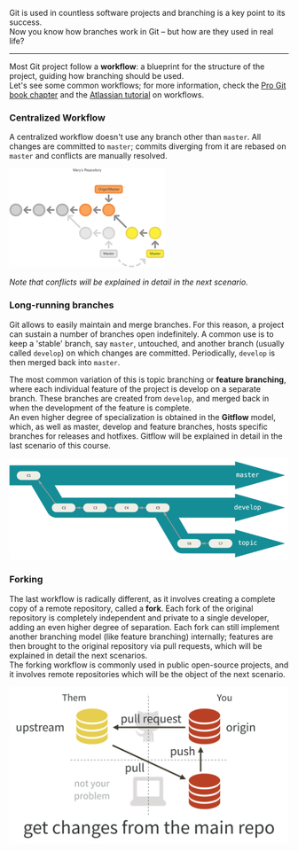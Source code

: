 Git is used in countless software projects and branching is a key point to its success.  
Now you know how branches work in Git – but how are they used in real life?

---

Most Git project follow a **workflow**: a blueprint for the structure of the project, guiding how branching should be used.  
Let's see some common workflows; for more information, check the [Pro Git book chapter][1] and the [Atlassian tutorial][2] on workflows.

### Centralized Workflow

A centralized workflow doesn't use any branch other than `master`. All changes are committed to `master`; commits diverging from it are rebased on `master` and conflicts are manually resolved.

![](./assets/centralized.png)

*Note that conflicts will be explained in detail in the next scenario.*

### Long-running branches

Git allows to easily maintain and merge branches. For this reason, a project can sustain a number of branches open indefinitely. A common use is to keep a 'stable' branch, say `master`, untouched, and another branch (usually called `develop`) on which changes are committed. Periodically, `develop` is then merged back into `master`.  

The most common variation of this is topic branching or **feature branching**, where each individual feature of the project is develop on a separate branch. These branches are created from `develop`, and merged back in when the development of the feature is complete.  
An even higher degree of specialization is obtained in the **Gitflow** model, which, as well as master, develop and feature branches, hosts specific branches for releases and hotfixes. Gitflow will be explained in detail in the last scenario of this course.

![](./assets/lrbranches.png)

### Forking

The last workflow is radically different, as it involves creating a complete copy of a remote repository, called a **fork**. Each fork of the original repository is completely independent and private to a single developer, adding an even higher degree of separation. Each fork can still implement another branching model (like feature branching) internally; features are then brought to the original repository via pull requests, which will be explained in detail the next scenarios.  
The forking workflow is commonly used in public open-source projects, and it involves remote repositories which will be the object of the next scenario.

![](./assets/fork.png)

[1]: https://git-scm.com/book/en/v2/Git-Branching-Branching-Workflows
[2]: https://www.atlassian.com/git/tutorials/comparing-workflows
